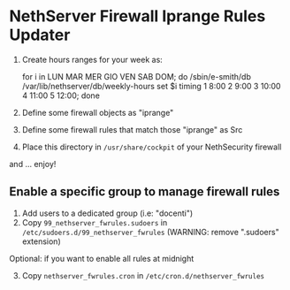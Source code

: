 # NethServer Firewall Iprange Rules Updater

1. Create hours ranges for your week as:

    for i in LUN MAR MER GIO VEN SAB DOM; do
        /sbin/e-smith/db /var/lib/nethserver/db/weekly-hours set $i timing 1 8:00 2 9:00 3 10:00 4 11:00 5 12:00;
    done

1. Define some firewall objects as "iprange"
2. Define some firewall rules that match those "iprange" as Src
3. Place this directory in `/usr/share/cockpit` of your NethSecurity firewall

and ... enjoy!

## Enable a specific group to manage firewall rules

1. Add users to a dedicated group (i.e: "docenti")
2. Copy `99_nethserver_fwrules.sudoers` in `/etc/sudoers.d/99_nethserver_fwrules` (WARNING: remove ".sudoers" extension)

Optional: if you want to enable all rules at midnight

3. Copy `nethserver_fwrules.cron` in `/etc/cron.d/nethserver_fwrules`
